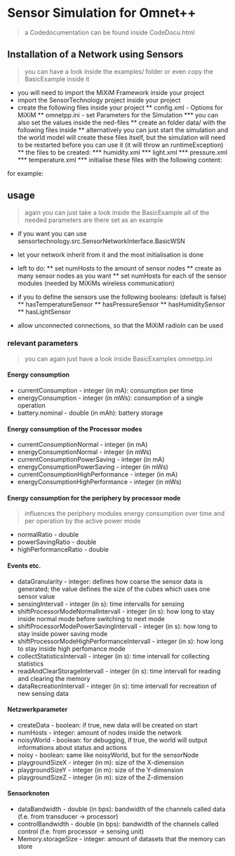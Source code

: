 # Sensor Simulation for Omnet++

> a Codedocumentation can be found inside CodeDocu.html

## Installation of a Network using Sensors

> you can have a look inside the examples/ folder or even copy the BasicExample inside it

* you will need to import the MiXiM Framework inside your project
* import the SensorTechnology project inside your project
* create the following files inside your project
** config.xml - Options for MiXiM
** omnetpp.ini - set Parameters for the Simulation
*** you can also set the values inside the ned-files
** create an folder data/ with the following files inside
** alternatively you can just start the simulation and the world model will create these files itself, but the simulation will need to be restarted before you can use it (it will throw an runtimeException)
** the files to be created:
*** humidity.xml
*** light.xml
*** pressure.xml
*** temperature.xml
*** initialise these files with the following content: 

<?xml version="1.0" encoding="UTF-8"?>
<type>
</type>

for example:

<?xml version="1.0" encoding="UTF-8"?>
<humidity>
</humidity>

## usage

> again you can just take a look inside the BasicExample
> all of the needed parameters are there set as an example

* if you want you can use sensortechnology.src.SensorNetworkInterface.BasicWSN
* let your network inherit from it and the most initialisation is done

* left to do:
** set numHosts to the amount of sensor nodes
** create as many sensor nodes as you want
** set numHosts for each of the sensor modules (needed by MiXiMs wireless communication)
* if you to define the sensors use the following booleans: (default is false)
** hasTemperatureSensor
** hasPressureSensor
** hasHumiditySensor
** hasLightSensor
* allow unconnected connections, so that the MiXiM radioIn can be used

### relevant parameters

> you can again just have a look inside BasicExamples omnetpp.ini

#### Energy consumption

* currentConsumption - integer (in mA): consumption per time
* energyConsumption - integer (in mWs): consumption of a single operation
* battery.nominal - double (in mAh): battery storage

#### Energy consumption of the Processor modes 

* currentConsumptionNormal - integer (in mA)
* energyConsumptionNormal - integer (in mWs)
* currentConsumptionPowerSaving - integer (in mA)
* energyConsumptionPowerSaving - integer (in mWs)
* currentConsumptionHighPerformance - integer (in mA)
* energyConsumptionHighPerformance - integer (in mWs)

#### Energy consumption for the periphery by processor mode

> influences the periphery modules energy consumption over time and per operation by the active power mode

* normalRatio - double
* powerSavingRatio - double
* highPerformanceRatio - double

#### Events etc.

* dataGranularity - integer: defines how coarse the sensor data is generated; the value defines the size of the cubes which uses one sensor value
* sensingIntervall - integer (in s): time intervalls for sensing
* shiftProcessorModeNormalIntervall - integer (in s): how long to stay inside normal mode before switching to next mode
* shiftProcessorModePowerSavingIntervall - integer (in s): how long to stay inside power saving mode
* shiftProcessorModeHighPerformanceIntervall - integer (in s): how long to stay inside high perfomance mode
* collectStatisticsIntervall - integer (in s): time intervall for collecting statistics
* readAndClearStorageIntervall - integer (in s): time intervall for reading and clearing the memory
* dataRecreationIntervall - integer (in s): time intervall for recreation of new sensing data

#### Netzwerkparameter
* createData - boolean: if true, new data will be created on start
* numHosts - integer: amount of nodes inside the network
* noisyWorld - boolean: for debugging, if true, the world will output informations about status and actions
* noisy - boolean: same like noisyWorld, but for the sensorNode
* playgroundSizeX - integer (in m): size of the X-dimension
* playgroundSizeY - integer (in m): size of the Y-dimension
* playgroundSizeZ - integer (in m): size of the Z-dimension

#### Sensorknoten
* dataBandwidth - double (in bps): bandwidth of the channels called data (f.e. from transducer -> processor)
* controlBandwidth - double (in bps): bandwidth of the channels called control (f.e. from processor -> sensing unit)
* Memory.storageSize - integer: amount of datasets that the memory can store
